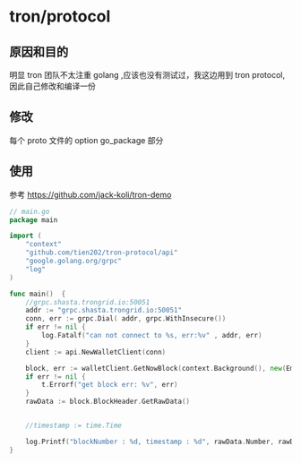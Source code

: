 # tron/protocol

## 原因和目的

明显 tron 团队不太注重 golang ,应该也没有测试过，我这边用到 tron protocol,因此自己修改和编译一份


## 修改

每个 proto 文件的 option go_package 部分

## 使用

参考 https://github.com/jack-koli/tron-demo


```go
// main.go
package main

import (
	"context"
	"github.com/tien202/tron-protocol/api"
	"google.golang.org/grpc"
	"log"
)

func main()  {
	//grpc.shasta.trongrid.io:50051
	addr := "grpc.shasta.trongrid.io:50051"
	conn, err := grpc.Dial( addr, grpc.WithInsecure())
	if err != nil {
		log.Fatalf("can not connect to %s, err:%v" , addr, err)
	}
	client := api.NewWalletClient(conn)

	block, err := walletClient.GetNowBlock(context.Background(), new(EmptyMessage))
	if err != nil {
		t.Errorf("get block err: %v", err)
	}
	rawData := block.BlockHeader.GetRawData()


	//timestamp := time.Time

	log.Printf("blockNumber : %d, timestamp : %d", rawData.Number, rawData.Timestamp)
}

```